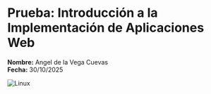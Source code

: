 # Prueba: Introducción a la Implementación de Aplicaciones Web

**Nombre:** Angel de la Vega Cuevas  
**Fecha:** 30/10/2025

![Linux](/linux.jpeg)
